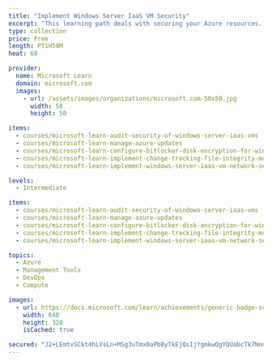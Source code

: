 ```yaml
---
title: "Implement Windows Server IaaS VM Security"
excerpt: "This learning path deals with securing your Azure resources. After completing the learning path, you’ll be able to determine if your Azure IaaS workloads have any security vulnerabilities, and remediate those potential security vulnerabilities."
type: collection
price: Free
length: PT1H59M
heat: 60

provider:
  name: Microsoft Learn
  domain: microsoft.com
  images:
    - url: /assets/images/organizations/microsoft.com-50x50.jpg
      width: 50
      height: 50

items:
  - courses/microsoft-learn-audit-security-of-windows-server-iaas-vms
  - courses/microsoft-learn-manage-azure-updates
  - courses/microsoft-learn-configure-bitlocker-disk-encryption-for-windows-iaas-vms
  - courses/microsoft-learn-implement-change-tracking-file-integrity-monitoring-for-windows-iaas-vms
  - courses/microsoft-learn-implement-windows-server-iaas-vm-network-security

levels:
  - Intermediate

items:
  - courses/microsoft-learn-audit-security-of-windows-server-iaas-vms
  - courses/microsoft-learn-manage-azure-updates
  - courses/microsoft-learn-configure-bitlocker-disk-encryption-for-windows-iaas-vms
  - courses/microsoft-learn-implement-change-tracking-file-integrity-monitoring-for-windows-iaas-vms
  - courses/microsoft-learn-implement-windows-server-iaas-vm-network-security

topics:
  - Azure
  - Management Tools
  - DevOps
  - Compute

images:
  - url: https://docs.microsoft.com/learn/achievements/generic-badge-social.png
    width: 640
    height: 320
    isCached: true

secured: "J2+LEmtvSCkt4hLVsLn+MSg3uTmx0aPbByTkEjQsIjYgmkwQgYQUabcTk7NndS8OTuyYcRCz5YhktTcGHoLinh+q1dpG2xYDJUVSh80aUewb5ko1IIxnQEEY+Wxbot/p8Jtk9KynphrSlxSSr0OLWUduRVrhNlsVsVf2KWyoz2ZLj4OjMXjx+M5PAot7QiTe4i84xGwqaW0M3NyoJ0Lmxxb0g8ZZcltZBudNg40mT6E2YzSVAVrdGPY29yh5fu57R9vhW4xuxh22HmPeU8erJ1+dQ64jJYTTmHo4uvDue5efwSeIQaoe+w0m/u7VnZO9rj2H87TZH9QOVa6B8qLzFA==;uvflFKyjxw5up+rziZXu5g=="
---
```


